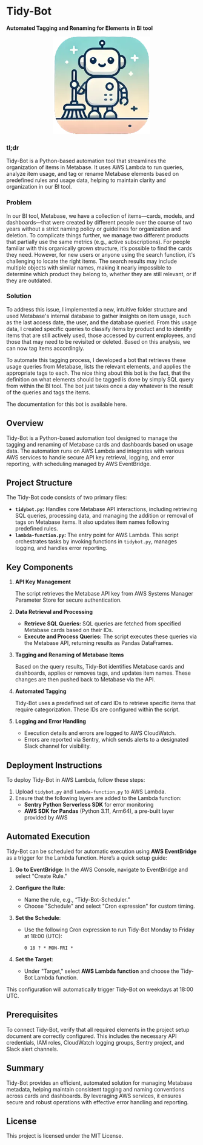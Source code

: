 # Tidy-Bot
**Automated Tagging and Renaming for Elements in BI tool**

<div align="center">
  <img src="img/tidy_bot.png" alt="Tidy-Bot">
</div>


### tl;dr
Tidy-Bot is a Python-based automation tool that streamlines the organization of items in Metabase. It uses AWS Lambda to run queries, analyze item usage, and tag or rename Metabase elements based on predefined rules and usage data, helping to maintain clarity and organization in our BI tool.


### **Problem**

In our BI tool, Metabase, we have a collection of items—cards, models, and dashboards—that were created by different people over the course of two years without a strict naming policy or guidelines for organization and deletion. To complicate things further, we manage two different products that partially use the same metrics (e.g., active subscriptions). For people familiar with this organically grown structure, it’s possible to find the cards they need. However, for new users or anyone using the search function, it's challenging to locate the right items. The search results may include multiple objects with similar names, making it nearly impossible to determine which product they belong to, whether they are still relevant, or if they are outdated.

### **Solution**

To address this issue, I implemented a new, intuitive folder structure and used Metabase's internal database to gather insights on item usage, such as the last access date, the user, and the database queried. From this usage data, I created specific queries to classify items by product and to identify items that are still actively used, those accessed by current employees, and those that may need to be revisited or deleted. Based on this analysis, we can now tag items accordingly.

To automate this tagging process, I developed a bot that retrieves these usage queries from Metabase, lists the relevant elements, and applies the appropriate tags to each. The nice thing about this bot is the fact, that the definition on what elements should be tagged is done by simply SQL query from within the BI tool. The bot just takes once a day whatever is the result of the queries and tags the items.  

The documentation for this bot is available here.

## Overview

Tidy-Bot is a Python-based automation tool designed to manage the tagging and renaming of Metabase cards and dashboards based on usage data. The automation runs on AWS Lambda and integrates with various AWS services to handle secure API key retrieval, logging, and error reporting, with scheduling managed by AWS EventBridge.

## Project Structure

The Tidy-Bot code consists of two primary files:

- **`tidybot.py`:** Handles core Metabase API interactions, including retrieving SQL queries, processing data, and managing the addition or removal of tags on Metabase items. It also updates item names following predefined rules.
- **`lambda-function.py`:** The entry point for AWS Lambda. This script orchestrates tasks by invoking functions in `tidybot.py`, manages logging, and handles error reporting.

## Key Components

1. **API Key Management**
    
    The script retrieves the Metabase API key from AWS Systems Manager Parameter Store for secure authentication.
    
2. **Data Retrieval and Processing**
    - **Retrieve SQL Queries:** SQL queries are fetched from specified Metabase cards based on their IDs.
    - **Execute and Process Queries:** The script executes these queries via the Metabase API, returning results as Pandas DataFrames.
3. **Tagging and Renaming of Metabase Items**
    
    Based on the query results, Tidy-Bot identifies Metabase cards and dashboards, applies or removes tags, and updates item names. These changes are then pushed back to Metabase via the API.
    
4. **Automated Tagging**
    
    Tidy-Bot uses a predefined set of card IDs to retrieve specific items that require categorization. These IDs are configured within the script.
    
5. **Logging and Error Handling**
    - Execution details and errors are logged to AWS CloudWatch.
    - Errors are reported via Sentry, which sends alerts to a designated Slack channel for visibility.

## Deployment Instructions

To deploy Tidy-Bot in AWS Lambda, follow these steps:

1. Upload `tidybot.py` and `lambda-function.py` to AWS Lambda.
2. Ensure that the following layers are added to the Lambda function:
    - **Sentry Python Serverless SDK** for error monitoring
    - **AWS SDK for Pandas** (Python 3.11, Arm64), a pre-built layer provided by AWS

## Automated Execution

Tidy-Bot can be scheduled for automatic execution using **AWS EventBridge** as a trigger for the Lambda function. Here’s a quick setup guide:

1. **Go to EventBridge**: In the AWS Console, navigate to EventBridge and select "Create Rule."
2. **Configure the Rule**:
    - Name the rule, e.g., “Tidy-Bot-Scheduler.”
    - Choose "Schedule" and select "Cron expression" for custom timing.
3. **Set the Schedule**:
    - Use the following Cron expression to run Tidy-Bot Monday to Friday at 18:00 (UTC):
        
        ```
        0 18 ? * MON-FRI *
        ```
        
4. **Set the Target**:
    - Under "Target," select **AWS Lambda function** and choose the Tidy-Bot Lambda function.

This configuration will automatically trigger Tidy-Bot on weekdays at 18:00 UTC.

## Prerequisites

To connect Tidy-Bot, verify that all required elements in the project setup document are correctly configured. This includes the necessary API credentials, IAM roles, CloudWatch logging groups, Sentry project, and Slack alert channels.

## Summary

Tidy-Bot provides an efficient, automated solution for managing Metabase metadata, helping maintain consistent tagging and naming conventions across cards and dashboards. By leveraging AWS services, it ensures secure and robust operations with effective error handling and reporting.

## License

This project is licensed under the MIT License.
